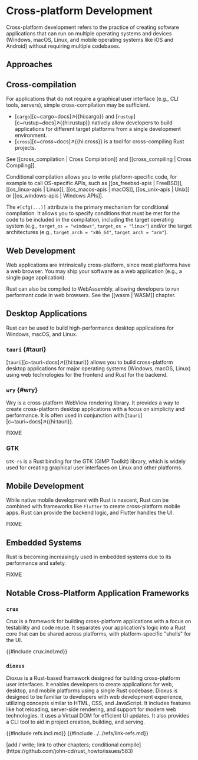 # Cross-platform Development

Cross-platform development refers to the practice of creating software applications that can run on multiple operating systems and devices (Windows, macOS, Linux, and mobile operating systems like iOS and Android) without requiring multiple codebases.

## Approaches

## Cross-compilation

For applications that do not require a graphical user interface (e.g., CLI tools, servers), simple cross-compilation may be sufficient.

- [`cargo`][c~cargo~docs]↗{{hi:cargo}} and [`rustup`][c~rustup~docs]↗{{hi:rustup}} natively allow developers to build applications for different target platforms from a single development environment.
- [`cross`][c~cross~docs]↗{{hi:cross}} is a tool for cross-compiling Rust projects.

See [[cross_compilation | Cross Compilation]] and [[cross_compiling | Cross Compiling]].

Conditional compilation allows you to write platform-specific code, for example to call OS-specific APIs, such as [[os_freebsd-apis | FreeBSD]], [[os_linux-apis | Linux]], [[os_macos-apis | macOS]], [[os_unix-apis | Unix]] or [[os_windows-apis | Windows APIs]].

The `#[cfg(...)]` attribute is the primary mechanism for conditional compilation. It allows you to specify conditions that must be met for the code to be included in the compilation, including the target operating system (e.g., `target_os = "windows"`, `target_os = "linux"`) and/or the target architectures (e.g., `target_arch = "x86_64"`, `target_arch = "arm"`).

## Web Development

Web applications are intrinsically cross-platform, since most platforms have a web browser. You may ship your software as a web application (e.g., a single page application).

Rust can also be compiled to WebAssembly, allowing developers to run performant code in web browsers. See the [[wasm | WASM]] chapter.

## Desktop Applications

Rust can be used to build high-performance desktop applications for Windows, macOS, and Linux.

### `tauri` {#tauri}

[`tauri`][c~tauri~docs]↗{{hi:tauri}} allows you to build cross-platform desktop applications for major operating systems (Windows, macOS, Linux) using web technologies for the frontend and Rust for the backend.

### `wry` {#wry}

Wry is a cross-platform WebView rendering library. It provides a way to create cross-platform desktop applications with a focus on simplicity and performance. It is often used in conjunction with [`tauri`][c~tauri~docs]↗{{hi:tauri}}.

FIXME

### GTK

`GTK-rs` is a Rust binding for the GTK (GIMP Toolkit) library, which is widely used for creating graphical user interfaces on Linux and other platforms.

## Mobile Development

While native mobile development with Rust is nascent, Rust can be combined with frameworks like `Flutter` to create cross-platform mobile apps. Rust can provide the backend logic, and Flutter handles the UI.

FIXME

## Embedded Systems

Rust is becoming increasingly used in embedded systems due to its performance and safety.

FIXME

## Notable Cross-Platform Application Frameworks

### `crux`

Crux is a framework for building cross-platform applications with a focus on testability and code reuse. It separates your application's logic into a Rust core that can be shared across platforms, with platform-specific "shells" for the UI.

{{#include crux.incl.md}}

### `dioxus`

Dioxus is a Rust-based framework designed for building cross-platform user interfaces. It enables developers to create applications for web, desktop, and mobile platforms using a single Rust codebase. Dioxus is designed to be familiar to developers with web development experience, utilizing concepts similar to HTML, CSS, and JavaScript. It includes features like hot reloading, server-side rendering, and support for modern web technologies. It uses a Virtual DOM for efficient UI updates. It also provides a CLI tool to aid in project creation, building, and serving.

{{#include refs.incl.md}}
{{#include ../../refs/link-refs.md}}

<div class="hidden">
[add / write; link to other chapters; conditional compile](https://github.com/john-cd/rust_howto/issues/583)
</div>
